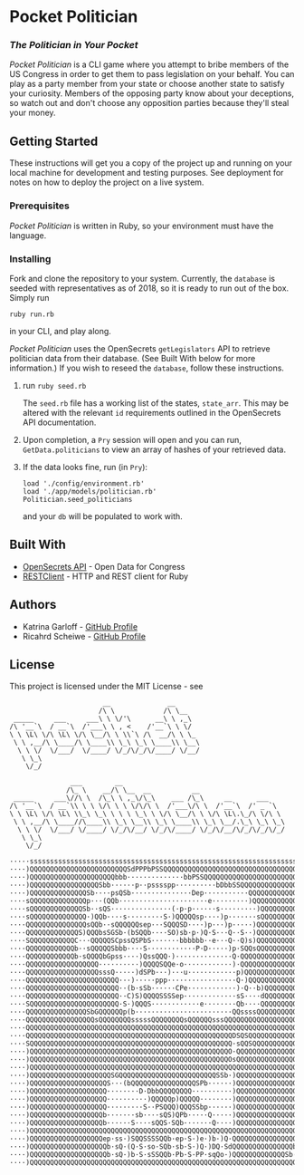 # Pocket Politician
### *The Politician in Your Pocket* 

*Pocket Politician* is a CLI game where you attempt to bribe members of the US Congress in order to get them to pass legislation on your behalf. You can play as a party member from your state or choose another state to satisfy your curiosity. Members of the opposing party know about your deceptions, so watch out and don't choose any opposition parties because they'll steal your money. 

## Getting Started

These instructions will get you a copy of the project up and running on your local machine for development and testing purposes. See deployment for notes on how to deploy the project on a live system.

### Prerequisites

*Pocket Politician* is written in Ruby, so your environment must have the language. 

### Installing

Fork and clone the repository to your system. Currently, the `database` is seeded with representatives as of 2018, so it is ready to run out of the box. Simply run

`ruby run.rb`

in your CLI, and play along. 

*Pocket Politician* uses the OpenSecrets `getLegislators` API to retrieve politician data from their database. (See Built With below for more information.) If you wish to reseed the `database`, follow these instructions.

1. run `ruby seed.rb` 

   The `seed.rb` file has a working list of the states, `state_arr`. This may be altered with the relevant `id` requirements outlined in the OpenSecrets API documentation.

2. Upon completion, a `Pry` session will open and you can run, `GetData.politicians` to view an array of hashes of your retrieved data.

3. If the data looks fine, run (in `Pry`):
   
   `load './config/environment.rb'`  
   `load './app/models/politician.rb'`  
   `Politician.seed_politicians`  
   
   and your `db` will be populated to work with.

## Built With

- [OpenSecrets API](https://www.opensecrets.org/open-data/api) - Open Data for Congress
- [RESTClient](https://github.com/rest-client/rest-client) - HTTP and REST client for Ruby

## Authors

- Katrina Garloff - [GitHub Profile](https://github.com/katrinagarloff)
- Ricahrd Scheiwe - [GitHub Profile](https://github.com/rscheiwe)

## License

This project is licensed under the MIT License - see 



```
                       __              __      
                      /\ \            /\ \__   
 _____     ___     ___\ \ \/'\      __\ \ ,_\  
/\ '__`\  / __`\  /'___\ \ , <    /'__`\ \ \/  
\ \ \L\ \/\ \L\ \/\ \__/\ \ \\`\ /\  __/\ \ \_ 
 \ \ ,__/\ \____/\ \____\\ \_\ \_\ \____\\ \__\
  \ \ \/  \/___/  \/____/ \/_/\/_/\/____/ \/__/
   \ \_\                                       
    \/_/         
    
               ___        __                                        
              /\_ \    __/\ \__  __          __                     
 _____     ___\//\ \  /\_\ \ ,_\/\_\    ___ /\_\     __      ___    
/\ '__`\  / __`\\ \ \ \/\ \ \ \/\/\ \  /'___\/\ \  /'__`\  /' _ `\  
\ \ \L\ \/\ \L\ \\_\ \_\ \ \ \ \_\ \ \/\ \__/\ \ \/\ \L\.\_/\ \/\ \ 
 \ \ ,__/\ \____//\____\\ \_\ \__\\ \_\ \____\\ \_\ \__/.\_\ \_\ \_\
  \ \ \/  \/___/ \/____/ \/_/\/__/ \/_/\/____/ \/_/\/__/\/_/\/_/\/_/
   \ \_\                                                            
    \/_/                                                            

```
```
·····sssssssssssssssssssssssssssssssssssssssssssssssssssssssssssssssssssssse····
····)QQQQQQQQQQQQQQQQQQQQQQQQSdPPPbPSSQQQQQQQQQQQQQQQQQQQQQQQQQQQQQQQQQQQQQQ····
····)QQQQQQQQQQQQQQQQQQQQQbbb··············bbPSSQQQQQQQQQQQQQQQQQQQQQQQQQQQQ····
····)QQQQQQQQQQQQQQQQQSbb······p··psssspp··········bDbbSSQQQQQQQQQQQQQQQQQQQ····
····)QQQQQQQQQQQQQQSb····psQSb···············Dep···········QQQQQQQQQQQQQQQQQ····
····sQQQQQQQQQQQQQQp···(QQb······················e·········)QQQQQQQQQQQQQQQb····
····sQQQQQQQQQQQQQSb··sQS···············(·p·p······s·········)QQQQQQQQQQQQQb····
····sQQQQQQQQQQQQQQ·)QQb····s·········S·)QQQQQsp····)p·······sQQQQQQQQQQQQQb····
····QQQQQQQQQQQQQQQsQQb··sQQQQQQsep···SQQQSD····)p···)p·····)QQQQQQQQQQQQQQb····
····QQQQQQQQQQQQQS)QQQbsSGSb·(bSQQb····SO)sb·p·)Q·S···Q··S··)QQQQQQQQQQQQQQb····
····SQQQQQQQQQQQC···QQQQQSCpssQSPbS·······bbbbbb··e···Q··Q)s)QQQQQQQQQQQQQQb····
····QQQQQQQQQQQQb··sQQQQQSbbb····S············P·D·····)p·SQQsQQQQQQQQQQQQQQb····
····QQQQQQQQQQQQb·sQQQQbGpss····)QssQQQ·)··············Q·QQQQQQQQQQQQQQQQQQ·····
····QQQQQQQQQQQQQQQQQQ··········)QQQQSQQe·o············)·QQQQQQQQQQQQQQQQQQ·····
····QQQQQQQQQQQQQQQQQQsssQ·····)dSPb···)···u············p)QQQQQQQQQQQQQQQQQ·····
····QQQQQQQQQQQQQQQQQQQQQQQ···)·····ppp·················Q·)QQQQQQQQQQQQQQQQ·····
····QQQQQQQQQQQQQQQQQQQQQQQ··(b·sSb······CPe············)·Q··b)QQQQQQQQQQQQ·····
····QQQQQQQQQQQQQQQQQQQQQQQ··C)S)QQQQSSSSep·············sS····dQQQQQQQQQQQQ·····
····SQQQQQQQQQQQQQQQQQQQQQQ·S·)QQQS············e········Qb····QQQQQQQQQQQQQp····
····QQQQQQQQQQQQQQQSbGQQQQQQp(b························QQssssQQQQQQQQQQQQQQb····
····QQQQQQQQQQQQQQQQQsQQQQQQQQsssssQQQQQQQQsQQQQQQsssQQQQQQQQQQQQQQQQQQQQQQb····
····QQQQQQQQQQQQQQQQQQQQQQQQQQQQQQQQQQQQQQQQQQQQQQQQQQQQQQQQQQQQQQQQQQQQQQQb····
····QQQQQQQQQQQQQQQQQQQQQQQQQQQQQQQQQQQQQQQQQQQQQQQQQQQDSQSQQQQQQQQQQQQQQQQb····
····SQQQQQQQQQQQQQQQQQQQQQQQQQQQQQQQQQQQQQQQQQQQQQQQQQQ·sQQSQQQQQQQQQQQQQQQb····
····)QQQQQQQQQQQQQQQQQQQQQQQQQQQQQQQQQQQQQQQQQQQQQQQQQO·QQQQQQQQQQQQQQQQQQQQ····
····)QQQQQQQQQQQQQQQQQQQQQQQQQQQQQQQQQQQQQQQQQQQQQQQQQOsQQQQQQQQQQQQQQQQQQQQ····
····)QQQQQQQQQQQQQQQQQQQQQQQQQQQQQQQQQQQQQQQQQQQQQQQQQQQQQQQQQQQQQQQQQQQQQQQ····
····)QQQQQQQQQQQQQQQQQQQQSGQQQQQQQQQQQQQQQQQQQQQQQQSSb·)QQQQQQQQQQQQQQQQQQQQ····
····)QQQQQQQQQQQQQQQQQQQS···(bQQQQQQQQQQQQQQQQSPb······)QQQQQQQQQQQQQQQQQQQQ····
····)QQQQQQQQQQQQQQQQQQQ········D·DbbQQQQQQQQ··········)QQQQQQQQQQQQQQQQQQQQ····
····)QQQQQQQQQQQQQQQQQQQ··········)QQQQQp)QQQQQ········)QQQQQQQQQQQQQQQQQQQQ····
····)QQQQQQQQQQQQQQQQQQQ·········S··PSQQQ)QQQSSbp······)QQQQQQQQQQQQQQQQQQQQ····
····)QQQQQQQQQQQQQQQQQQb·······sb····sQS)QPb·····Q·····)QQQQQQQQQQQQQQQQQQS·····
····)QQQQQQQQQQQQQQQQQQb······S····sQQS·SQb·······Q····)QQQQQQQQQQQQQQQQQS······
····)QQQQQQQQQQQQQQQQQQQQQQQQQQQQQQQQQQQQQQQQQQQQQQQQQQQQQQQQQQQQQQQQQQQb·······
····)QQQQQQQQQQQQQQQQQQep·ss·)SQQSSSSQQb·ep·S·)e·)b·)Q·QQQQQQQQQQQQQQQQb········
····)QQQQQQQQQQQQQQQQQQQb·sQ·(Q·S·so·SQb·sb·S·)Q·)DQ·SdQQQQQQQQQQQQQQQb·········
····)QQQQQQQQQQQQQQQQQQQb·sQ·)b·S·sSSQQb·Pb·S·PP·sqQo·)QQQQQQQQQQQQQSb··········
····)QQQQQQQQQQQQQQQQQQQQQQQQQQQQQQQQQQQQQQQQQQQQQQQQQQQQQQQQQQQQQQQQQQQ········
    
```
                                                                    
